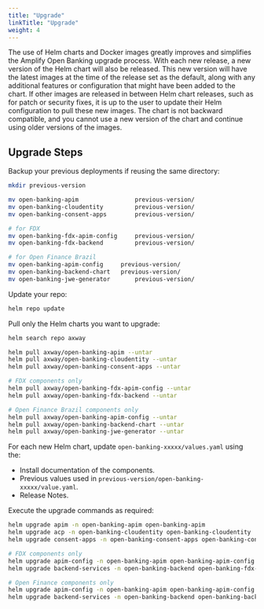 ```yaml
---
title: "Upgrade"
linkTitle: "Upgrade"
weight: 4
---
```


The use of Helm charts and Docker images greatly improves and simplifies the Amplify Open Banking upgrade process. With each new release, a new version of the Helm chart will also be released. This new version will have the latest images at the time of the release set as the default, along with any additional features or configuration that might have been added to the chart. If other images are released in between Helm chart releases, such as for patch or security fixes, it is up to the user to update their Helm configuration to pull these new images. The chart is not backward compatible, and you cannot use a new version of the chart and continue using older versions of the images.
<!--
## Prerequisites
While the actual process of upgrade is straightforward, there are some prerequisite steps that you must perform to prepare for the upgrade.
Primarily, it is critical that you backup your previous versions.
-->
## Upgrade Steps

Backup your previous deployments if reusing the same directory:

```bash
mkdir previous-version

mv open-banking-apim                previous-version/ 
mv open-banking-cloudentity         previous-version/
mv open-banking-consent-apps        previous-version/

# for FDX
mv open-banking-fdx-apim-config     previous-version/
mv open-banking-fdx-backend         previous-version/

# for Open Finance Brazil
mv open-banking-apim-config     previous-version/
mv open-banking-backend-chart   previous-version/
mv open-banking-jwe-generator       previous-version/
```

Update your repo:

```bash
helm repo update 
```

Pull only the Helm charts you want to upgrade:

```bash
helm search repo axway 

helm pull axway/open-banking-apim --untar  
helm pull axway/open-banking-cloudentity --untar   
helm pull axway/open-banking-consent-apps --untar 

# FDX components only
helm pull axway/open-banking-fdx-apim-config --untar
helm pull axway/open-banking-fdx-backend --untar 

# Open Finance Brazil components only
helm pull axway/open-banking-apim-config --untar
helm pull axway/open-banking-backend-chart --untar   
helm pull axway/open-banking-jwe-generator --untar
```

For each new Helm chart, update `open-banking-xxxxx/values.yaml` using the:

* Install documentation of the components.
* Previous values used in `previous-version/open-banking-xxxxx/value.yaml`.
* Release Notes.

Execute the upgrade commands as required:

```bash
helm upgrade apim -n open-banking-apim open-banking-apim
helm upgrade acp -n open-banking-cloudentity open-banking-cloudentity
helm upgrade consent-apps -n open-banking-consent-apps open-banking-consent-apps

# FDX components only
helm upgrade apim-config -n open-banking-apim open-banking-apim-config
helm upgrade backend-services -n open-banking-backend open-banking-fdx-backend

# Open Finance components only
helm upgrade apim-config -n open-banking-apim open-banking-apim-config
helm upgrade backend-services -n open-banking-backend open-banking-backend-chart
```
